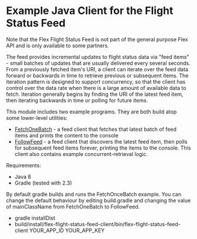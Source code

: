 # Example Java Client for the Flight Status Feed 

Note that the Flex Flight Status Feed is not part of the general purpose Flex API and is only available to some partners.

The feed provides incremental updates to flight status data via "feed items" - small batches of updates that are usually delivered every several seconds. From a previously fetched item's URI, a client can iterate over the feed data forward or backwards in time to retrieve previous or subsequent items. The iteration pattern is designed to support concurrency, so that the client has control over the data rate when there is a large amount of available data to fetch. Iteration generally begins by finding the URI of the latest feed item, then iterating backwards in time or polling for future items.

This module includes two example programs. They are both build atop some lower-level utilities:
* [FetchOneBatch](src/main/java/com/flightstats/flex/flightstatusfeed/client/FetchOneBatch.java) - a feed client that fetches that latest batch of feed items and prints the content to the console
* [FollowFeed](src/main/java/com/flightstats/flex/flightstatusfeed/client/FollowFeed.java) - a feed client that discovers the latest feed item, then polls for subsequent feed items forever, printing the items to the console. This client also contains example concurrent-retrieval logic.

Requirements:
* Java 8
* Gradle (tested with 2.3)

By default gradle builds and runs the FetchOnceBatch example. You can change the default behaviour by editing build.gradle and changing the value of mainClassName from FetchOneBatch to FollowFeed.

* gradle installDist
* build/install/flex-flight-status-feed-client/bin/flex-flight-status-feed-client YOUR_APP_ID YOUR_APP_KEY

